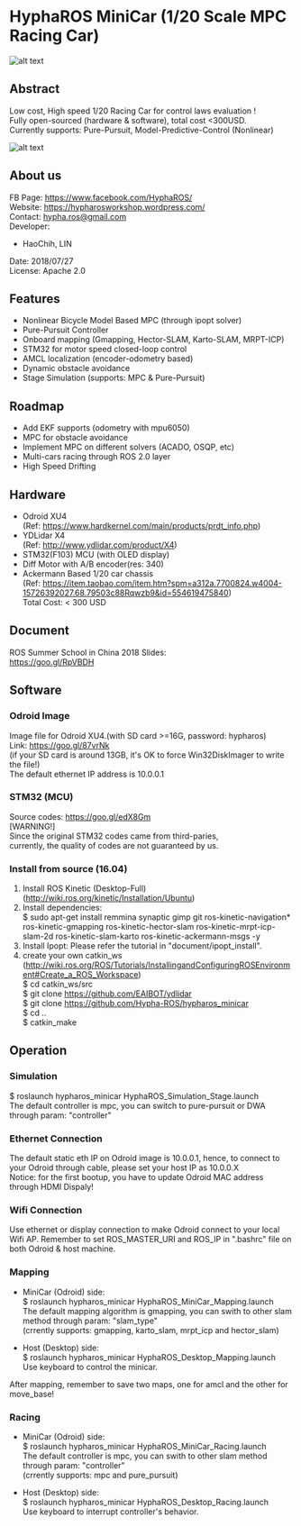 # HyphaROS MiniCar (1/20 Scale MPC Racing Car)
![alt text](https://github.com/Hypha-ROS/hypharos_minicar/blob/master/document/photo/HyphaROS_logo.png)  

## Abstract
Low cost, High speed 1/20 Racing Car for control laws evaluation !   
Fully open-sourced (hardware & software), total cost <300USD.  
Currently supports: Pure-Pursuit, Model-Predictive-Control (Nonlinear)  

![alt text](https://github.com/Hypha-ROS/hypharos_minicar/blob/master/document/photo/HyphaROS_MiniCar_photo.jpg)  

## About us
FB Page: https://www.facebook.com/HyphaROS/  
Website: https://hypharosworkshop.wordpress.com/  
Contact: hypha.ros@gmail.com  
Developer:   
* HaoChih, LIN  

Date: 2018/07/27  
License: Apache 2.0  

## Features
* Nonlinear Bicycle Model Based MPC (through ipopt solver)  
* Pure-Pursuit Controller  
* Onboard mapping (Gmapping, Hector-SLAM, Karto-SLAM, MRPT-ICP)  
* STM32 for motor speed closed-loop control  
* AMCL localization (encoder-odometry based)  
* Dynamic obstacle avoidance  
* Stage Simulation (supports: MPC & Pure-Pursuit)  

## Roadmap
* Add EKF supports (odometry with mpu6050)  
* MPC for obstacle avoidance  
* Implement MPC on different solvers (ACADO, OSQP, etc)  
* Multi-cars racing through ROS 2.0 layer  
* High Speed Drifting  

## Hardware 
* Odroid XU4  
(Ref: https://www.hardkernel.com/main/products/prdt_info.php)   
* YDLidar X4  
(Ref: http://www.ydlidar.com/product/X4)  
* STM32(F103) MCU (with OLED display)  
* Diff Motor with A/B encoder(res: 340)  
* Ackermann Based 1/20 car chassis  
(Ref: https://item.taobao.com/item.htm?spm=a312a.7700824.w4004-15726392027.68.79503c88Rqwzb9&id=554619475840)   
Total Cost: < 300 USD  

## Document  
ROS Summer School in China 2018 Slides:  
https://goo.gl/RpVBDH  

## Software
### Odroid Image
Image file for Odroid XU4.(with SD card >=16G, password: hypharos)  
Link: https://goo.gl/87vrNk   
(if your SD card is around 13GB, it's OK to force Win32DiskImager to write the file!)   
The default ethernet IP address is 10.0.0.1  

### STM32 (MCU)
Source codes: https://goo.gl/edX8Gm   
[WARNING!]  
Since the original STM32 codes came from third-paries,   
currently, the quality of codes are not guaranteed by us.  

### Install from source (16.04) 
1. Install ROS Kinetic (Desktop-Full) (http://wiki.ros.org/kinetic/Installation/Ubuntu)  
2. Install dependencies:  
$ sudo apt-get install remmina synaptic gimp git ros-kinetic-navigation* ros-kinetic-gmapping ros-kinetic-hector-slam ros-kinetic-mrpt-icp-slam-2d ros-kinetic-slam-karto ros-kinetic-ackermann-msgs -y  
3. Install Ipopt: Please refer the tutorial in "document/ipopt_install".  
4. create your own catkin_ws   
(http://wiki.ros.org/ROS/Tutorials/InstallingandConfiguringROSEnvironment#Create_a_ROS_Workspace)  
$ cd catkin_ws/src  
$ git clone https://github.com/EAIBOT/ydlidar  
$ git clone https://github.com/Hypha-ROS/hypharos_minicar   
$ cd ..  
$ catkin_make  

## Operation
### Simulation
$ roslaunch hypharos_minicar HyphaROS_Simulation_Stage.launch  
The default controller is mpc, you can switch to pure-pursuit or DWA through param: "controller"  

### Ethernet Connection
The default static eth IP on Odroid image is 10.0.0.1, hence, to connect to your Odroid through cable, please set your host IP as 10.0.0.X  
Notice: for the first bootup, you have to update Odroid MAC address through HDMI Dispaly!  

### Wifi Connection
Use ethernet or display connection to make Odroid connect to your local Wifi AP. Remember to set ROS_MASTER_URI and ROS_IP in ".bashrc" file on both Odroid & host machine.    

### Mapping
* MiniCar (Odroid) side:  
$ roslaunch hypharos_minicar HyphaROS_MiniCar_Mapping.launch  
The default mapping algorithm is gmapping, you can swith to other slam method through param: "slam_type"  
(crrently supports: gmapping, karto_slam, mrpt_icp and hector_slam)  
  
* Host (Desktop) side:  
$ roslaunch hypharos_minicar HyphaROS_Desktop_Mapping.launch  
Use keyboard to control the minicar.  
  
After mapping, remember to save two maps, one for amcl and the other for move_base!  

### Racing
* MiniCar (Odroid) side:  
$ roslaunch hypharos_minicar HyphaROS_MiniCar_Racing.launch  
The default controller is mpc, you can swith to other slam method through param: "controller"  
(crrently supports: mpc and pure_pursuit)  
  
* Host (Desktop) side:  
$ roslaunch hypharos_minicar HyphaROS_Desktop_Racing.launch  
Use keyboard to interrupt controller's behavior.  

